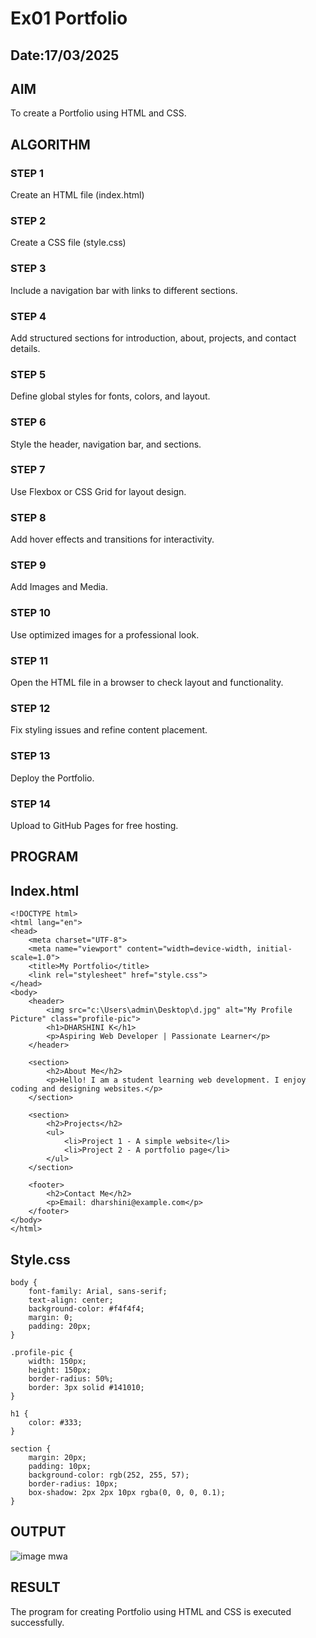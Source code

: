 # Ex01 Portfolio
## Date:17/03/2025

## AIM
To create a Portfolio using HTML and CSS.

## ALGORITHM
### STEP 1
Create an HTML file (index.html)

### STEP 2
Create a CSS file (style.css)

### STEP 3
Include a navigation bar with links to different sections.

### STEP 4
Add structured sections for introduction, about, projects, and contact details.

### STEP 5
Define global styles for fonts, colors, and layout.

### STEP 6
Style the header, navigation bar, and sections.

### STEP 7
Use Flexbox or CSS Grid for layout design.

### STEP 8
Add hover effects and transitions for interactivity.

### STEP 9
Add Images and Media.

### STEP 10
Use optimized images for a professional look.

### STEP 11
Open the HTML file in a browser to check layout and functionality.

### STEP 12
Fix styling issues and refine content placement.

### STEP 13
Deploy the Portfolio.

### STEP 14
Upload to GitHub Pages for free hosting.

## PROGRAM
## Index.html
```
<!DOCTYPE html>
<html lang="en">
<head>
    <meta charset="UTF-8">
    <meta name="viewport" content="width=device-width, initial-scale=1.0">
    <title>My Portfolio</title>
    <link rel="stylesheet" href="style.css">
</head>
<body>
    <header>
        <img src="c:\Users\admin\Desktop\d.jpg" alt="My Profile Picture" class="profile-pic">
        <h1>DHARSHINI K</h1>
        <p>Aspiring Web Developer | Passionate Learner</p>
    </header>

    <section>
        <h2>About Me</h2>
        <p>Hello! I am a student learning web development. I enjoy coding and designing websites.</p>
    </section>

    <section>
        <h2>Projects</h2>
        <ul>
            <li>Project 1 - A simple website</li>
            <li>Project 2 - A portfolio page</li>
        </ul>
    </section>

    <footer>
        <h2>Contact Me</h2>
        <p>Email: dharshini@example.com</p>
    </footer>
</body>
</html>
```
## Style.css
```
body {
    font-family: Arial, sans-serif;
    text-align: center;
    background-color: #f4f4f4;
    margin: 0;
    padding: 20px;
}

.profile-pic {
    width: 150px;
    height: 150px;
    border-radius: 50%;
    border: 3px solid #141010;
}

h1 {
    color: #333;
}

section {
    margin: 20px;
    padding: 10px;
    background-color: rgb(252, 255, 57);
    border-radius: 10px;
    box-shadow: 2px 2px 10px rgba(0, 0, 0, 0.1);
}
```


## OUTPUT
![image mwa](https://github.com/user-attachments/assets/a6c0fcc7-ae98-4a66-8409-86bc8daae03a)



## RESULT
The program for creating Portfolio using HTML and CSS is executed successfully.
